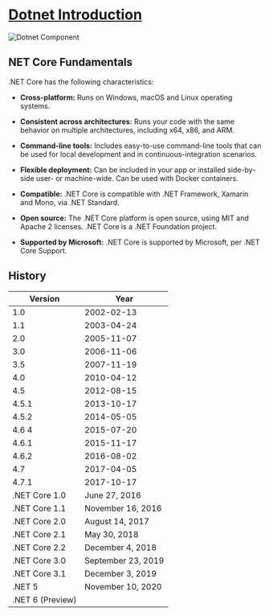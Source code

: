 # [Dotnet Introduction](https://medium.com/net-core/introduction-to-net-core-adbf1962d57d)

![Dotnet Component](https://github.com/locngdotcom/dotnettraining/blob/main/A.Dotnet_Introduction/DotnetComponent.PNG)

## NET Core Fundamentals  
.NET Core has the following characteristics:  
 - **Cross-platform:** Runs on Windows, macOS and Linux operating systems.  


 - **Consistent across architectures:** Runs your code with the same behavior on multiple architectures, including x64, x86, and ARM.  


 - **Command-line tools:** Includes easy-to-use command-line tools that can be used for local development and in continuous-integration scenarios.  


 - **Flexible deployment:** Can be included in your app or installed side-by-side user- or machine-wide. Can be used with Docker containers.  


 - **Compatible:** .NET Core is compatible with .NET Framework, Xamarin and Mono, via .NET Standard.  


 - **Open source:** The .NET Core platform is open source, using MIT and Apache 2 licenses. .NET Core is a .NET Foundation project.  


 - **Supported by Microsoft:** .NET Core is supported by Microsoft, per .NET Core Support.  

## History
|Version| Year|
| ------------- | ------------- |
| 1.0	|	2002-02-13 |
| 1.1	|	2003-04-24 |
| 2.0	|	2005-11-07 |
| 3.0	|	2006-11-06 |
| 3.5	|	2007-11-19 |
| 4.0	|	2010-04-12 |
| 4.5	|	2012-08-15 |
| 4.5.1	|	2013-10-17 |
| 4.5.2	|	2014-05-05 |
| 4.6	4	|2015-07-20 | 
| 4.6.1	|	2015-11-17 |
| 4.6.2	|	2016-08-02 |
| 4.7	|	2017-04-05 |
| 4.7.1	| 2017-10-17 |
| .NET Core 1.0	| 	June 27, 2016 |
| .NET Core 1.1	| November 16, 2016	|
| .NET Core 2.0	| August 14, 2017	|
| .NET Core 2.1	| May 30, 2018 |
| .NET Core 2.2	| December 4, 2018	|
| .NET Core 3.0	| September 23, 2019	|
| .NET Core 3.1	| December 3, 2019	|
| .NET 5	| November 10, 2020	|
| .NET 6	(Preview) | 	|
